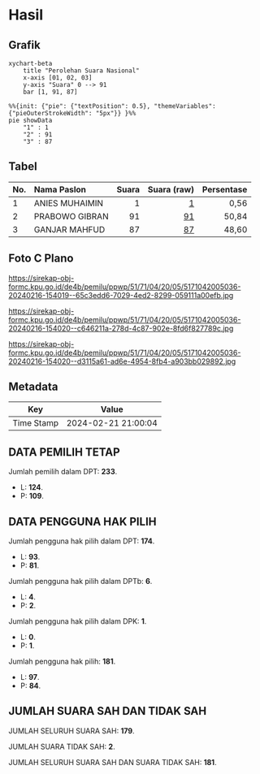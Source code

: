 # Hasil

## Grafik

```mermaid
xychart-beta
    title "Perolehan Suara Nasional"
    x-axis [01, 02, 03]
    y-axis "Suara" 0 --> 91
    bar [1, 91, 87]
```

```mermaid
%%{init: {"pie": {"textPosition": 0.5}, "themeVariables": {"pieOuterStrokeWidth": "5px"}} }%%
pie showData
    "1" : 1
    "2" : 91
    "3" : 87
```

## Tabel

| No. | Nama Paslon    | Suara | Suara (raw) | Persentase |
|:--- |:-------------- | -----:| -----------:| ----------:|
| 1   | ANIES MUHAIMIN | 1     | [1][p-1]    | 0,56       |
| 2   | PRABOWO GIBRAN | 91    | [91][p-2]   | 50,84      |
| 3   | GANJAR MAHFUD  | 87    | [87][p-3]   | 48,60      |


[p-1]: https://github.com/gigit-pemilu/pemilu-2024/blob/main/pilpres/hitung-suara/sub/51-bali/sub/71-kota-denpasar/sub/04-denpasar-utara/sub/2005-pemecutan-kaja/sub/036-tps/sub/paslon-1.txt
[p-2]: https://github.com/gigit-pemilu/pemilu-2024/blob/main/pilpres/hitung-suara/sub/51-bali/sub/71-kota-denpasar/sub/04-denpasar-utara/sub/2005-pemecutan-kaja/sub/036-tps/sub/paslon-2.txt
[p-3]: https://github.com/gigit-pemilu/pemilu-2024/blob/main/pilpres/hitung-suara/sub/51-bali/sub/71-kota-denpasar/sub/04-denpasar-utara/sub/2005-pemecutan-kaja/sub/036-tps/sub/paslon-3.txt

## Foto C Plano

https://sirekap-obj-formc.kpu.go.id/de4b/pemilu/ppwp/51/71/04/20/05/5171042005036-20240216-154019--65c3edd6-7029-4ed2-8299-059111a00efb.jpg

https://sirekap-obj-formc.kpu.go.id/de4b/pemilu/ppwp/51/71/04/20/05/5171042005036-20240216-154020--c646211a-278d-4c87-902e-8fd6f827789c.jpg

https://sirekap-obj-formc.kpu.go.id/de4b/pemilu/ppwp/51/71/04/20/05/5171042005036-20240216-154020--d3115a61-ad6e-4954-8fb4-a903bb029892.jpg


## Metadata

| Key        | Value               |
| ---------- | ------------------- |
| Time Stamp | 2024-02-21 21:00:04 |


## DATA PEMILIH TETAP

Jumlah pemilih dalam DPT: **233**.
 * L: **124**.
 * P: **109**.

## DATA PENGGUNA HAK PILIH

Jumlah pengguna hak pilih dalam DPT: **174**.
 * L: **93**.
 * P: **81**.

Jumlah pengguna hak pilih dalam DPTb: **6**.
 * L: **4**.
 * P: **2**.

Jumlah pengguna hak pilih dalam DPK: **1**.
 * L: **0**.
 * P: **1**.

Jumlah pengguna hak pilih: **181**.
 * L: **97**.
 * P: **84**.

## JUMLAH SUARA SAH DAN TIDAK SAH

JUMLAH SELURUH SUARA SAH: **179**.

JUMLAH SUARA TIDAK SAH: **2**.

JUMLAH SELURUH SUARA SAH DAN SUARA TIDAK SAH: **181**.


